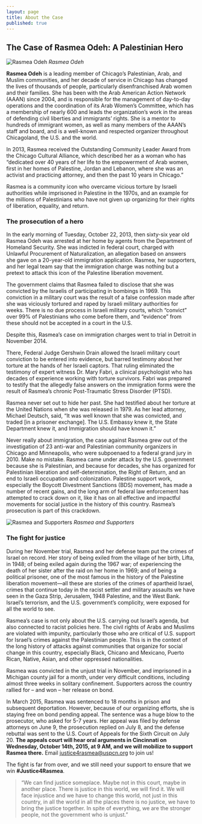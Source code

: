 ```yaml
---
layout: page
title: About the Case
published: true
---
```




## The Case of Rasmea Odeh: A Palestinian Hero

![Rasmea Odeh]({{site.baseurl}}/assets/img/rasmea_keffiyeh.jpg)
_Rasmea Odeh_  

**Rasmea Odeh** is a leading member of Chicago’s Palestinian, Arab, and Muslim communities, and her decade of service in Chicago has changed the lives of thousands of people, particularly disenfranchised Arab women and their families. She has been with the Arab American Action Network (AAAN) since 2004, and is responsible for the management of day-to-day operations and the coordination of its Arab Women’s Committee, which has a membership of nearly 600 and leads the organization’s work in the areas of defending civil liberties and immigrants’ rights. She is a mentor to hundreds of immigrant women, as well as many members of the AAAN’s staff and board, and is a well-known and respected organizer throughout Chicagoland, the U.S. and the world.

In 2013, Rasmea received the Outstanding Community Leader Award from the Chicago Cultural Alliance, which described her as a woman who has “dedicated over 40 years of her life to the empowerment of Arab women, first in her homes of Palestine, Jordan and Lebanon, where she was an activist and practicing attorney, and then the past 10 years in Chicago.”

Rasmea is a community icon who overcame vicious torture by Israeli authorities while imprisoned in Palestine in the 1970s, and an example for the millions of Palestinians who have not given up organizing for their rights of liberation, equality, and return.

### The prosecution of a hero

In the early morning of Tuesday, October 22, 2013, then sixty-six year old Rasmea Odeh was arrested at her home by agents from the Department of Homeland Security. She was indicted in federal court, charged with Unlawful Procurement of Naturalization, an allegation based on answers she gave on a 20-year-old immigration application. Rasmea, her supporters, and her legal team say that the immigration charge was nothing but a pretext to attack this icon of the Palestine liberation movement.

The government claims that Rasmea failed to disclose that she was convicted by the Israelis of participating in bombings in 1969. This conviction in a military court was the result of a false confession made after she was viciously tortured and raped by Israeli military authorities for weeks. There is no due process in Israeli military courts, which “convict” over 99% of Palestinians who come before them, and “evidence” from these should not be accepted in a court in the U.S. 

Despite this, Rasmea’s case on immigration charges went to trial in Detroit in November 2014.

There, Federal Judge Gershwin Drain allowed the Israeli military court conviction to be entered into evidence, but barred testimony about her torture at the hands of her Israeli captors. That ruling eliminated the testimony of expert witness Dr. Mary Fabri, a clinical psychologist who has decades of experience working with torture survivors. Fabri was prepared to testify that the allegedly false answers on the immigration forms were the result of Rasmea’s chronic Post-Traumatic Stress Disorder (PTSD). 

Rasmea never set out to hide her past. She had testified about her torture at the United Nations when she was released in 1979. As her lead attorney, Michael Deutsch, said, “It was well known that she was convicted, and traded [in a prisoner exchange]. The U.S. Embassy knew it, the State Department knew it, and Immigration should have known it.” 

Never really about immigration, the case against Rasmea grew out of the investigation of 23 anti-war and Palestinian community organizers in Chicago and Minneapolis, who were subpoenaed to a federal grand jury in 2010. Make no mistake. Rasmea came under attack by the U.S. government because she is Palestinian, and because for decades, she has organized for Palestinian liberation and self-determination, the Right of Return, and an end to Israeli occupation and colonization. Palestine support work, especially the Boycott Divestment Sanctions (BDS) movement, has made a number of recent gains, and the long arm of federal law enforcement has attempted to crack down on it, like it has on all effective and impactful movements for social justice in the history of this country. Rasmea’s prosecution is part of this crackdown.

![Rasmea and Supporters]({{site.baseurl}}/assets/img/rasmea_supporters.jpg)
_Rasmea and Supporters_  

### The fight for justice

During her November trial, Rasmea and her defense team put the crimes of Israel on record. Her story of being exiled from the village of her birth, Lifta, in 1948; of being exiled again during the 1967 war; of experiencing the death of her sister after the raid on her home in 1969; and of being a political prisoner, one of the most famous in the history of the Palestine liberation movement—all these are stories of the crimes of apartheid Israel, crimes that continue today in the racist settler and military assaults we have seen in the Gaza Strip, Jerusalem, 1948 Palestine, and the West Bank. Israel’s terrorism, and the U.S. government’s complicity, were exposed for all the world to see.

Rasmea’s case is not only about the U.S. carrying out Israel’s agenda, but also connected to racist policies here. The civil rights of Arabs and Muslims are violated with impunity, particularly those who are critical of U.S. support for Israel’s crimes against the Palestinian people. This is in the context of the long history of attacks against communities that organize for social change in this country, especially Black, Chicano and Mexicano, Puerto Rican, Native, Asian, and other oppressed nationalities.

Rasmea was convicted in the unjust trial in November, and imprisoned in a Michigan county jail for a month, under very difficult conditions, including almost three weeks in solitary confinement. Supporters across the country rallied for – and won – her release on bond. 

In March 2015, Rasmea was sentenced to 18 months in prison and subsequent deportation. However, because of our organizing efforts, she is staying free on bond pending appeal. The sentence was a huge blow to the prosecutor, who asked for 5-7 years. Her appeal was filed by defense attorneys on June 9, the prosecution replied on July 8, and the defense rebuttal was sent to the U.S. Court of Appeals for the Sixth Circuit on July 20. **The appeals court will hear oral arguments in Cincinnati on Wednesday, October 14th, 2015, at 9 AM, and we will mobilize to support Rasmea there.** Email [justice4rasmea@uspcn.org](mailto:justice4rasmea@uspcn.org) to join us!
 
The fight is far from over, and we still need your support to ensure that we win **#Justice4Rasmea**. 

> “We can find justice someplace. Maybe not in this court, maybe in another place. There is justice in this world, we will find it. We will face injustice and we have to change this world, not just in this country, in all the world in all the places there is no justice, we have to bring the justice together. In spite of everything, we are the stronger people, not the government who is unjust.”
